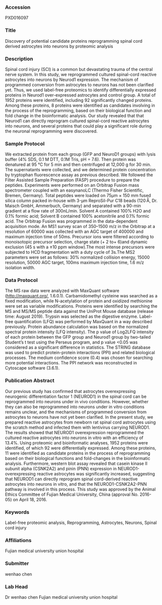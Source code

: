 ### Accession
PXD016097

### Title
Discovery of potential candidate proteins reprogramming spinal cord derived astrocytes into neurons by proteomic analysis

### Description
Spinal cord injury (SCI) is a common but devastating trauma of the central nerve system. In this study, we reprogrammed cultured spinal-cord reactive astrocytes into neurons by Neurod1 expression. The mechanism of programmed conversion from astrocytes to neurons has not been clarified yet. Thus, we used label-free proteomics to identify differentially expressed proteins in Neurod1 over-expressed astrocytes and control group. A total of 1952 proteins were identified, including 92 significantly changed proteins. Among these proteins, 8 proteins were identified as candidates involving in the process of the reprogramming, based on their biological function and fold change in the bioinformatic analysis. Our study revealed that that Neurod1 can directly reprogram cultured spinal-cord reactive astrocytes into neurons, and several proteins that could play a significant role during the neuronal reprogramming were discovered.

### Sample Protocol
We extracted protein from each group (GFP and NeuroD1 groups) with lysis buffer (4% SDS, 0.1 M DTT, 0.1M Tris, pH = 7.6). Then protein was denatured at 95 °C for 5 min and then centrifuged at 12,000 g for 30 min. The supernatants were collected, and we determined protein concentration by tryptophan fluorescence assay as previous described. We followed the Filter Assisted Sample Preparation (FASP) procedure to prepare the peptides. Experiments were performed on an Orbitrap Fusion mass spectrometer coupled with an easynanoLC (Thermo Fisher Scientific, Bremen, Germany). Total peptides were loaded on 75μm × 150 mm fused silica column packed in-house with 3-μm ReproSil-Pur C18 beads (120 Å, Dr. Maisch GmbH, Ammerbuch, Germany) and separated with a 90-min gradient at a flow rate of 300nL/min. Solvent A contained 100% H2O and 0.1% formic acid; Solvent B contained 100% acetonitrile and 0.1% formic acid. The Orbitrap Fusion was programmed in the data-dependent acquisition mode. An MS1 survey scan of 350–1500 m/z in the Orbitrap at a resolution of 60000 was collected with an AGC target of 400000 and maximum injection time of 50ms. Precursor ions were filtered according to monoisotopic precursor selection, charge state (+ 2 to+ 6)and dynamic exclusion (45 s with a ±10 ppm window).The most intense precursors were subjected to HCD fragmentation with a duty cycle of 3s.The MS2 parameters were set as follows: 30% normalized collision energy, 15000 resolution, 50000 AGC target, 100ms maximum injection time, 1.6 m/z isolation width.

### Data Protocol
The MS raw data were analyzed with MaxQuant software (http://maxquant.org/, 1.6.0.1). Carbamidomethyl cysteine was searched as a fixed modification, while N-acetylation of protein and oxidized methionine were set as variable modifications. Proteins were identified by searching the MS and MS/MS peptide data against the UniProt Mouse database (release time: August 2019). Trypsin was selected as the digestive enzyme. Label-free quantification (LFQ) was performed by MaxQuant in a way described previously. Protein abundance calculation was based on the normalized spectral protein intensity (LFQ intensity). The p value of Log2LFQ intensity of each protein between the GFP group and Neurod1 group by two-tailed Student’s t test using the Perseus program, and p value <0.05 was considered as a significant difference in statistics. The STRING database was used to predict protein-protein interactions (PPI) and related biological processes. The medium confidence score (0.4) was chosen for searching more potential interactions. The PPI network was reconstructed in Cytoscape software (3.6.1).

### Publication Abstract
Our previous study has confirmed that astrocytes overexpressing neurogenic differentiation factor 1 (NEUROD1) in the spinal cord can be reprogrammed into neurons under in vivo conditions. However, whether they can also be reprogrammed into neurons under in vitro conditions remains unclear, and the mechanisms of programmed conversion from astrocytes to neurons have not yet been clarified. In the present study, we prepared reactive astrocytes from newborn rat spinal cord astrocytes using the scratch method and infected them with lentivirus carrying NEUROD1. The results showed that NEUROD1 overexpression reprogrammed the cultured reactive astrocytes into neurons in vitro with an efficiency of 13.4%. Using proteomic and bioinformatic analyses, 1952 proteins were identified, of which 92 were differentially expressed. Among these proteins, 11 were identified as candidate proteins in the process of reprogramming based on their biological functions and fold-changes in the bioinformatic analysis. Furthermore, western blot assay revealed that casein kinase II subunit alpha (CSNK2A2) and pinin (PNN) expression in NEUROD1-overexpressing reactive astrocytes was significantly increased, suggesting that NEUROD1 can directly reprogram spinal cord-derived reactive astrocytes into neurons in vitro, and that the NEUROD1-CSNK2A2-PNN pathway is involved in this process. This study was approved by the Animal Ethics Committee of Fujian Medical University, China (approval No. 2016-05) on April 18, 2016.

### Keywords
Label-free proteomic analysis, Reprogramming, Astrocytes, Neurons, Spinal cord injury

### Affiliations
Fujian medical university union hospital

### Submitter
wenhao chen

### Lab Head
Dr wenhao chen
Fujian medical university union hospital


